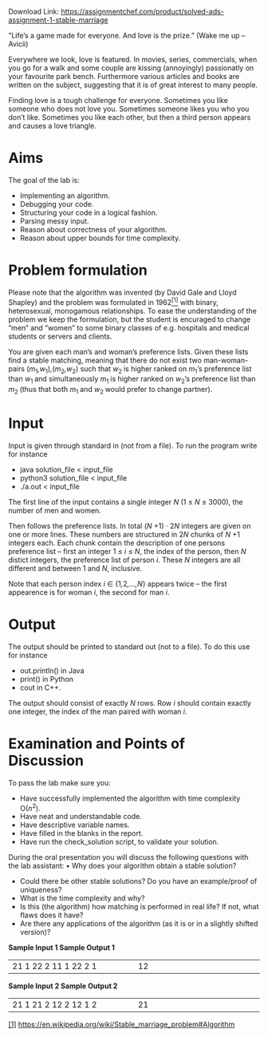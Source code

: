 Download Link: https://assignmentchef.com/product/solved-ads-assignment-1-stable-marriage
<br>



”Life’s a game made for everyone. And love is the prize.” (Wake me up – Avicii)

Everywhere we look, love is featured. In movies, series, commercials, when you go for a walk and some couple are kissing (annoyingly) passionatly on your favourite park bench. Furthermore various articles and books are written on the subject, suggesting that it is of great interest to many people.

Finding love is a tough challenge for everyone. Sometimes you like someone who does not love you. Sometimes someone likes you who you don’t like. Sometimes you like each other, but then a third person appears and causes a love triangle.

<h1>Aims</h1>

The goal of the lab is:

<ul>

 <li>Implementing an algorithm.</li>

 <li>Debugging your code.</li>

 <li>Structuring your code in a logical fashion.</li>

 <li>Parsing messy input.</li>

 <li>Reason about correctness of your algorithm.</li>

 <li>Reason about upper bounds for time complexity.</li>

</ul>

<h1>Problem formulation</h1>

Please note that the algorithm was invented (by David Gale and Lloyd Shapley) and the problem was formulated in 1962<a href="#_ftn1" name="_ftnref1"><sup>[1]</sup></a> with binary, heterosexual, monogamous relationships. To ease the understanding of the problem we keep the formulation, but the student is encuraged to change ”men” and ”women” to some binary classes of e.g. hospitals and medical students or servers and clients.

You are given each man’s and woman’s preference lists. Given these lists find a stable matching, meaning that there do not exist two man-woman-pairs (<em>m</em><sub>1</sub><em>,w</em><sub>1</sub>)<em>,</em>(<em>m</em><sub>2</sub><em>,w</em><sub>2</sub>) such that <em>w</em><sub>2 </sub>is higher ranked on <em>m</em><sub>1</sub>’s preference list than <em>w</em><sub>1 </sub>and simultaneously <em>m</em><sub>1 </sub>is higher ranked on <em>w</em><sub>2</sub>’s preference list than <em>m</em><sub>2 </sub>(thus that both <em>m</em><sub>1 </sub>and <em>w</em><sub>2 </sub>would prefer to change partner).

<h1>Input</h1>

Input is given through standard in (not from a file). To run the program write for instance

<ul>

 <li>java solution_file &lt; input_file</li>

 <li>python3 solution_file &lt; input_file</li>

 <li>./a.out &lt; input_file</li>

</ul>

The first line of the input contains a single integer <em>N </em>(1 ≤ <em>N </em>≤ 3000), the number of men and women.

Then follows the preference lists. In total (<em>N </em>+1) · 2<em>N </em>integers are given on one or more lines. These numbers are structured in 2<em>N </em>chunks of <em>N </em>+1 integers each. Each chunk contain the description of one persons preference list – first an integer 1 ≤ <em>i </em>≤ <em>N</em>, the index of the person, then <em>N </em>distict integers, the preference list of person <em>i</em>. These <em>N </em>integers are all different and between 1 and <em>N</em>, inclusive.

Note that each person index <em>i </em>∈ {1<em>,</em>2<em>,…,N</em>} appears twice – the first appearence is for woman <em>i</em>, the second for man <em>i</em>.

<h1>Output</h1>

The output should be printed to standard out (not to a file). To do this use for instance

<ul>

 <li>out.println() in Java</li>

 <li>print() in Python</li>

 <li>cout in C++.</li>

</ul>

The output should consist of exactly <em>N </em>rows. Row <em>i </em>should contain exactly one integer, the index of the man paired with woman <em>i</em>.

<h1>Examination and Points of Discussion</h1>

To pass the lab make sure you:

<ul>

 <li>Have successfully implemented the algorithm with time complexity O(<em>n</em><sup>2</sup>).</li>

 <li>Have neat and understandable code.</li>

 <li>Have descriptive variable names.</li>

 <li>Have filled in the blanks in the report.</li>

 <li>Have run the check_solution script, to validate your solution.</li>

</ul>

During the oral presentation you will discuss the following questions with the lab assistant: • Why does your algorithm obtain a stable solution?

<ul>

 <li>Could there be other stable solutions? Do you have an example/proof of uniqueness?</li>

 <li>What is the time complexity and why?</li>

 <li>Is this (the algorithm) how matching is performed in real life? If not, what flaws does it have?</li>

 <li>Are there any applications of the algorithm (as it is or in a slightly shifted version)?</li>

</ul>

<strong>Sample Input 1                                                                                 Sample Output 1</strong>

<table width="622">

 <tbody>

  <tr>

   <td width="311">21     1 22     2 11     1 22     2 1</td>

   <td width="311">12</td>

  </tr>

 </tbody>

</table>

<strong>Sample Input 2                                                                                 Sample Output 2</strong>

<table width="622">

 <tbody>

  <tr>

   <td width="311">21 1 21     2 12     2 12 1 2</td>

   <td width="311">21</td>

  </tr>

 </tbody>

</table>




<a href="#_ftnref1" name="_ftn1">[1]</a> https://en.wikipedia.org/wiki/Stable_marriage_problem#Algorithm